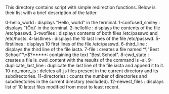 This directory contains script with simple redirection functions. Below is their list with a brief description of the latter.

0-hello_world : displays "Hello, world" in the terminal.
1-confused_smiley : displays "(Ôo)' in the terminal.
2-hellofile : displays the contents of the file /etc/passwd.
3-twofiles : displays contents of both files /etc/passwd and /etc/hosts.
4-lastlines : displays the 10 last lines of the file /etc/passwd.
5-firstlines : displays 10 first lines of the file /etc/passwd.
6-third_line : displays the third line of the file iacta.
7-file : creates a file named \*\\'"Best School"\'\\*$\?\*\*\*\*\*: containing the text "Best School".
8-cwd_state : creates a file ls_cwd_content with the results of the command ls -al.
9-duplicate_last_line : duplicate the last line of the file iacta and append it to it.
10-no_more_js : deletes all .js files present in the current directory and its subdirectories.
11-directories : counts the number of directories and subdirectories in the current directory (excluded).
12-newest_files : displays list of 10 latest files modified from most to least recent.
